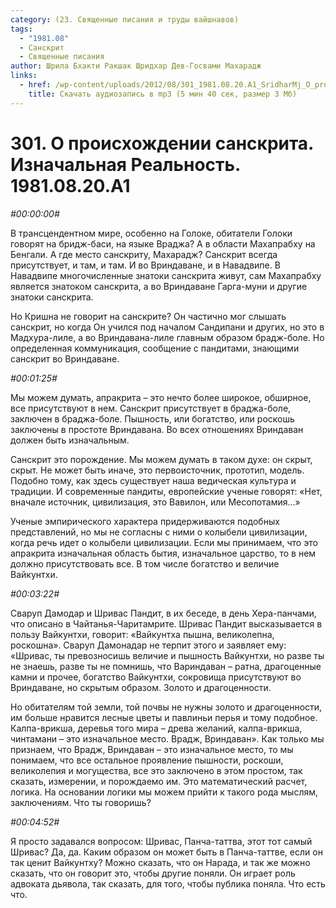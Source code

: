 ```yaml
---
category: (23. Священные писания и труды вайшнавов)
tags:
  - "1981.08"
  - Санскрит
  - Священные писания
author: Шрила Бхакти Ракшак Шридхар Дев-Госвами Махарадж
links:
  - href: /wp-content/uploads/2012/08/301_1981.08.20.A1_SridharMj_O_proishojdenii_sanskrita_Iznachalnaya_Realnost.mp3
    title: Скачать аудиозапись в mp3 (5 мин 40 сек, размер 3 Мб)
---
```


# 301. О происхождении санскрита. Изначальная Реальность. 1981.08.20.A1

*#00:00:00#*

В трансцендентном мире, особенно на Голоке, обитатели Голоки говорят на бридж-баси, на языке Враджа? А в области Махапрабху на Бенгали. А где место санскриту, Махарадж? Санскрит всегда присутствует, и там, и там. И во Вриндаване, и в Навадвипе. В Навадвипе многочисленные знатоки санскрита живут, сам Махапрабху является знатоком санскрита, а во Вриндаване Гарга-муни и другие знатоки санскрита.

Но Кришна не говорит на санскрите? Он частично мог слышать санскрит, но когда Он учился под началом Сандипани и других, но это в Мадхура-лиле, а во Вриндавана-лиле главным образом брадж-боле. Но определенная коммуникация, сообщение с пандитами, знающими санскрит во Вриндаване.

*#00:01:25#*

Мы можем думать, апракрита – это нечто более широкое, обширное, все присутствуют в нем. Санскрит присутствует в браджа-боле, заключен в браджа-боле. Пышность, или богатство, или роскошь заключены в простоте Вриндавана. Во всех отношениях Вриндаван должен быть изначальным.

Санскрит это порождение. Мы можем думать в таком духе: он скрыт, скрыт. Не может быть иначе, это первоисточник, прототип, модель. Подобно тому, как здесь существует наша ведическая культура и традиции. И современные пандиты, европейские ученые говорят: «Нет, вначале источник, цивилизация, это Вавилон, или Месопотамия…»

Ученые эмпирического характера придерживаются подобных представлений, но мы не согласны с ними о колыбели цивилизации, когда речь идет о колыбели цивилизации. Если мы принимаем, что это апракрита изначальная область бытия, изначальное царство, то в нем должно присутствовать все. В том числе богатство и величие Вайкунтхи.

*#00:03:22#*

Сваруп Дамодар и Шривас Пандит, в их беседе, в день Хера-панчами, что описано в Чайтанья-Чаритамрите. Шривас Пандит высказывается в пользу Вайкунтхи, говорит: «Вайкунтха пышна, великолепна, роскошна». Сваруп Дамонадар не терпит этого и заявляет ему: «Шривас, ты превозносишь величие и пышность Вайкунтхи, но разве ты не знаешь, разве ты не помнишь, что Вариндаван – ратна, драгоценные камни и прочее, богатство Вайкунтхи, сокровища присутствуют во Вриндаване, но скрытым образом. Золото и драгоценности.

Но обитателям той земли, той почвы не нужны золото и драгоценности, им больше нравится лесные цветы и павлиньи перья и тому подобное. Калпа-врикша, деревья того мира – древа желаний, калпа-врикша, чинтамани – это изначальное место. Врадж, Вриндаван». Как только мы признаем, что Врадж, Вриндаван – это изначальное место, то мы понимаем, что все остальное проявление пышности, роскоши, великолепия и могущества, все это заключено в этом простом, так сказать, измерении, и порождаемо им. Это математический расчет, логика. На основании логики мы можем прийти к такого рода мыслям, заключениям. Что ты говоришь?

*#00:04:52#*

Я просто задавался вопросом: Шривас, Панча-таттва, этот тот самый Шривас? Да, да. Каким образом он может быть в Панча-таттве, если он так ценит Вайкунтху? Можно сказать, что он Нарада, и так же можно сказать, что он говорит это, чтобы другие поняли. Он играет роль адвоката дьявола, так сказать, для того, чтобы публика поняла. Что есть что.

